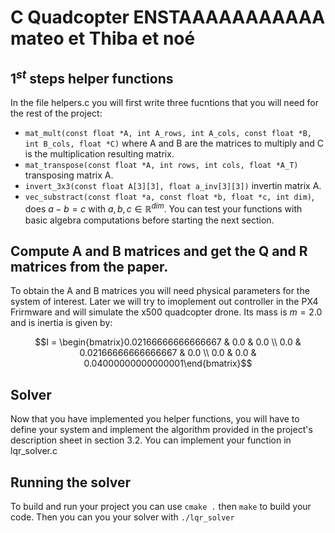 # C Quadcopter ENSTAAAAAAAAAAA mateo et Thiba et noé




##  $1^{st}$ steps helper functions
In the file helpers.c you will first write three fucntions that you will need for the rest of the project:
- ```mat_mult(const float *A, int A_rows, int A_cols, const float *B, int B_cols, float *C)``` where A and B are the matrices to multiply and C is the multiplication resulting matrix.
- ```mat_transpose(const float *A, int rows, int cols, float *A_T)``` transposing matrix A.
- ```invert_3x3(const float A[3][3], float a_inv[3][3])``` invertin matrix A.
- ```vec_substract(const float *a, const float *b, float *c, int dim)```, does $a - b = c$ with $a,b,c \in \mathbb{R}^{dim}$.
You can test your functions with basic algebra computations before starting the next section.

## Compute A and B matrices and get the Q and R matrices from the paper.

To obtain the A and B matrices you will need physical parameters for the system of interest. Later we will try to imoplement out controller in the PX4 Frirmware and will simulate the x500 quadcopter drone. Its mass is $m=2.0$ and is inertia is given by:
```math
I = \begin{bmatrix}0.02166666666666667 & 0.0 & 0.0 \\
0.0 & 0.02166666666666667 & 0.0 \\
0.0 & 0.0 & 0.04000000000000001\end{bmatrix}
```
## Solver
Now that you have implemented you helper functions, you will have to define your system and implement the algorithm provided in the project's description sheet in section 3.2.
You can implement your function in lqr_solver.c

## Running the solver
To build and run your project you can use ```cmake .``` then ```make``` to build your code. Then you can you your solver with ```./lqr_solver```
